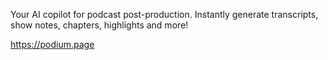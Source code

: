 Your AI copilot for podcast post-production. Instantly generate transcripts, show notes, chapters, highlights and more!

https://podium.page